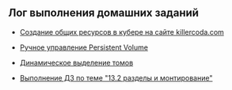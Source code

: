 ## Лог выполнения домашних заданий

- [Создание общих ресурсов в кубере на сайте killercoda.com](/13-kubernetes-config-02-mounts/Labs/create-pvc.md)

- [Ручное управление Persistent Volume](/13-kubernetes-config-02-mounts/Labs/create-pvc-3.md)

- [Динамическое выделение томов](/13-kubernetes-config-02-mounts/Labs/create-pvc-4.md)

- [Выполнение ДЗ по теме "13.2 разделы и монтирование"](/13-kubernetes-config-02-mounts/Labs/create-pvc-5.md)
